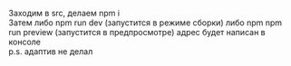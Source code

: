 Заходим в src, делаем npm i <br>
Затем либо npm run dev (запустится в режиме сборки) либо npm  npm run preview (запустится в предпросмотре) адрес будет написан в консоле <br>
p.s. адаптив не делал
